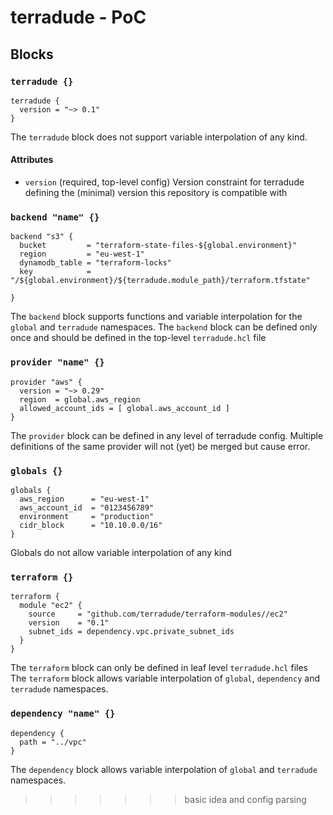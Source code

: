 # terradude - PoC

## Blocks

### `terradude {}`
```hcl
terradude {
  version = "~> 0.1"
}
```
The `terradude` block does not support variable interpolation of any kind.

#### Attributes
- `version` (required, top-level config) Version constraint for terradude
defining the (minimal) version this repository is compatible with

### `backend "name" {}`
```
backend "s3" {
  bucket         = "terraform-state-files-${global.environment}"
  region         = "eu-west-1"
  dynamodb_table = "terraform-locks"
  key            = "/${global.environment}/${terradude.module_path}/terraform.tfstate"

}
```
The `backend` block supports functions and variable interpolation for
the `global` and `terradude` namespaces.
The `backend` block can be defined only once and should be defined in the top-level
`terradude.hcl` file

### `provider "name" {}`
```
provider "aws" {
  version = "~> 0.29"
  region  = global.aws_region
  allowed_account_ids = [ global.aws_account_id ]
}
```
The `provider` block can be defined in any level of terradude config.
Multiple definitions of the same provider will not (yet) be merged but cause error.

### `globals {}`
```
globals {
  aws_region      = "eu-west-1"
  aws_account_id  = "0123456789"
  environment     = "production"
  cidr_block      = "10.10.0.0/16"
}
```
Globals do not allow variable interpolation of any kind

### `terraform {}`
```
terraform {
  module "ec2" {
    source     = "github.com/terradude/terraform-modules//ec2"
    version    = "0.1"
    subnet_ids = dependency.vpc.private_subnet_ids
  }
}
```
The `terraform` block can only be defined in leaf level `terradude.hcl` files
The `terraform` block allows variable interpolation of `global`, `dependency`
and `terradude` namespaces.

### `dependency "name" {}`
```
dependency {
  path = "../vpc"
}
```
The `dependency` block allows variable interpolation of `global`
and `terradude` namespaces.
>>>>>>> basic idea and config parsing
